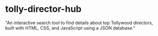 # tolly-director-hub
"An interactive search tool to find details about top Tollywood directors, built with HTML, CSS, and JavaScript using a JSON database."
